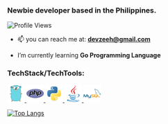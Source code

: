 <h3>Newbie developer based in the Philippines.</h3>

![Profile Views](https://komarev.com/ghpvc/?username=devzeeh&color=blue)

- 📫 you can reach me at: **devzeeh@gmail.com**

- I’m currently learning <b>Go Programming Language</b>

<h3 align="left">TechStack/TechTools:</h3>
<p align="left">  
<!--golang--><a href="https://golang.org" target="_blank" rel="noreferrer"> <img src="https://raw.githubusercontent.com/devicons/devicon/master/icons/go/go-original.svg" alt="go" width="40" height="40"/> </a> <!--PHP--><a href="https://www.php.net" target="_blank" rel="noreferrer"> <img src="https://raw.githubusercontent.com/devicons/devicon/master/icons/php/php-original.svg" alt="php" width="40" height="40"/> </a ><!--ptyhon--><a href="https://www.python.org" target="_blank" rel="noreferrer"> <img src="https://raw.githubusercontent.com/devicons/devicon/master/icons/python/python-original.svg" alt="python" width="40" height="40"/> </a> <!--java--><a href="https://www.java.com" target="_blank" rel="noreferrer"> <img src="https://raw.githubusercontent.com/devicons/devicon/master/icons/java/java-original.svg" alt="java" width="40" height="40"/> </a>  <a href="https://www.mysql.com/" target="_blank" rel="noreferrer"> <img src="https://raw.githubusercontent.com/devicons/devicon/master/icons/mysql/mysql-original-wordmark.svg" alt="mysql" width="40" height="40"/> </a> <a href="https://www.postgresql.org" target="_blank" rel="noreferrer"> 

![Top Langs](https://github-readme-stats.vercel.app/api/top-langs/?username=devzeeh&layout=compact&langs_count=8&theme=tokyonight&hide=html,css)
